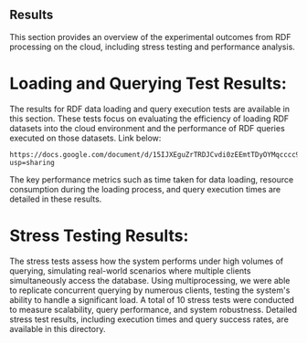 ## Results

This section provides an overview of the experimental outcomes from RDF processing on the cloud, including stress testing and performance analysis.

# Loading and Querying Test Results:

The results for RDF data loading and query execution tests are available in this section. These tests focus on evaluating the efficiency of loading RDF datasets into the cloud environment and the performance of RDF queries executed on those datasets.
Link below:

    https://docs.google.com/document/d/15IJXEguZrTRDJCvdi0zEEmtTDyOYMqcccc9e4b4P6QM/edit?usp=sharing

The key performance metrics such as time taken for data loading, resource consumption during the loading process, and query execution times are detailed in these results.


# Stress Testing Results:

The stress tests assess how the system performs under high volumes of querying, simulating real-world scenarios where multiple clients simultaneously access the database. Using multiprocessing, we were able to replicate concurrent querying by numerous clients, testing the system's ability to handle a significant load. A total of 10 stress tests were conducted to measure scalability, query performance, and system robustness. Detailed stress test results, including execution times and query success rates, are available in this directory.